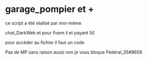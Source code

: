 # garage_pompier et +


ce script a été réalisé par moi-même

chat_DarkWeb et pour fivem il et payant 5£

pour accéder au fichier il faut un code

Pas de MP sans raison aussi non je vous bloque Fédéral_35#8659
